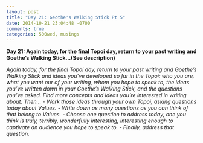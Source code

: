 ```yaml
---
layout: post
title: "Day 21: Geothe's Walking Stick Pt 5"
date: 2014-10-21 23:04:48 -0700
comments: true
categories: 500wed, musings
---
```


__Day 21: Again today, for the final Topoi day, return to your past writing and Goethe’s Walking Stick...(See description)__

_Again today, for the final Topoi day, return to your past writing and Goethe’s Walking Stick and ideas you’ve developed so far in the Topoi: who you are, what you want our of your writing, whom you hope to speak to, the ideas you’ve written down in your Goethe’s Walking Stick, and the questions you’ve asked. Find more concepts and ideas you’re interested in writing about. Then… - Work those ideas through your own Topoi, asking questions today about Values. - Write down as many questions as you can think of that belong to Values. - Choose one question to address today, one you think is truly, terribly, wonderfully interesting, interesting enough to captivate an audience you hope to speak to. - Finally, address that question._

